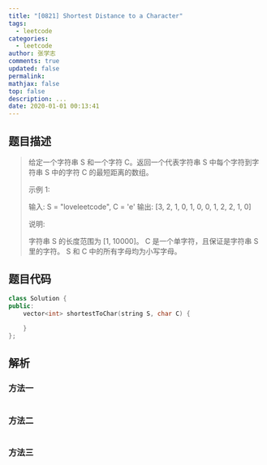 ```yaml
---
title: "[0821] Shortest Distance to a Character"
tags:
  - leetcode
categories:
  - leetcode
author: 张学志
comments: true
updated: false
permalink:
mathjax: false
top: false
description: ...
date: 2020-01-01 00:13:41
---
```


## 题目描述

> 给定一个字符串 S 和一个字符 C。返回一个代表字符串 S 中每个字符到字符串 S 中的字符 C 的最短距离的数组。 
> 
> 示例 1: 
> 
> 
> 输入: S = "loveleetcode", C = 'e'
> 输出: [3, 2, 1, 0, 1, 0, 0, 1, 2, 2, 1, 0]
> 
> 
> 说明: 
> 
> 
> 字符串 S 的长度范围为 [1, 10000]。 
> C 是一个单字符，且保证是字符串 S 里的字符。 
> S 和 C 中的所有字母均为小写字母。 
> 
> 

## 题目代码

```cpp
class Solution {
public:
    vector<int> shortestToChar(string S, char C) {
        
    }
};
```

## 解析

### 方法一

```cpp

```

### 方法二

```cpp

```

### 方法三

```cpp

```


